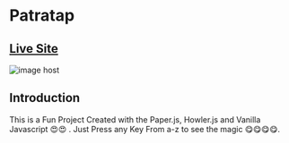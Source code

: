 # Patratap


## [Live Site](https://astream26.github.io/Patratap/)

<img src="https://images2.imgbox.com/e7/2b/2q1OXjmb_o.gif" alt="image host"/>

## Introduction

This is a Fun Project  Created with the Paper.js, Howler.js and Vanilla Javascript 😍😍 . Just Press any Key From a-z to see the magic 😋😋😋😋.



